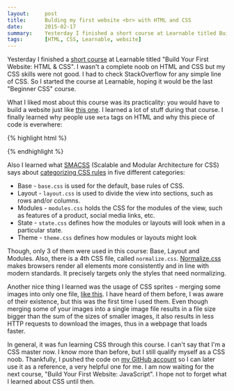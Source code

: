 ```yaml
---
layout:     post
title:      Bulding my first website <br> with HTML and CSS
date:       2015-02-17
summary:    Yesterday I finished a short course at Learnable titled Build Your First Website - HTML & CSS
tags:       [HTML, CSS, Learnable, website]
---
```


<p>
Yesterday I finished a <a href="http://goo.gl/6PuJD4" target="_blank">short course</a> at Learnable titled "Build Your First Website: HTML & CSS". I wasn't a complete noob on HTML and CSS but my CSS skills were not good. I had to check StackOverflow for any simple line of CSS. So I started the course at Learnable, hoping it would be the last "Beginner CSS" course.
</p>

What I liked most about this course was its practicality: you would have to build a website just like <a href="http://www.buildyourfirst.website/#" target="_blank">this one</a>. I learned a lot of stuff during that course. I finally learned why people use `meta` tags on HTML and why this piece of code is everwhere:

{% highlight html %}
<!-- [if il IE 9]>
  <script src="assets/js/html5.js"></script>
  <script src="assets/js/respond.js"></script>
<![endif]-->
{% endhighlight %}

Also I learned what <a href="https://smacss.com/" target="_blank">SMACSS</a> (Scalable and Modular Architecture for CSS) says about <a href="https://smacss.com/book/categorizing" target="_blank">categorizing CSS rules</a> in five different categories:

<ul>
<li>Base - <code>base.css</code> is used for the default, base rules of CSS.</li>
<li>Layout - <code>layout.css</code> is used to divide the view into sections, such as rows and/or columns.</li>
<li>Modules - <code>modules.css</code> holds the CSS for the modules of the view, such as features of a product, social media links, etc.</li>
<li>State - <code>state.css</code> defines how the modules or layouts will look when in a particular state.</li>
<li>Theme - <code>theme.css</code> defines how modules or layouts might look</li>
</ul>

Though, only 3 of them were used in this course: Base, Layout and Modules. Also, there is a 4th CSS file, called `normalize.css`. <a href="http://necolas.github.io/normalize.css/" target="_blank">Normalize.css</a> makes browsers render all elements more consistently and in line with modern standards. It precisely targets only the styles that need normalizing.

Another nice thing I learned was the usage of CSS sprites - merging some images into only one file, <a href="https://github.com/aziflaj/first-website-html-css/blob/master/assets/img/icon-sprite.png" target="_blank">like this</a>. I have heard of them before, I was aware of their existence, but this was the first time I used them. Even though merging some of your images into a single image file results in a file size bigger than the sum of the sizes of smaller images, it also results in less HTTP requests to download the images, thus in a webpage that loads faster.

In general, it was fun learning CSS through this course. I can't say that I'm a CSS master now. I know more than before, but I still qualify myself as a CSS noob. Thankfully, I pushed the code on <a href="https://github.com/aziflaj/first-website-html-css" target="_blank">my GitHub account</a> so I can later use it as a reference, a very helpful one for me. I am now waiting for the next course, "Build Your First Website: JavaScript". I hope not to forget what I learned about CSS until then.
